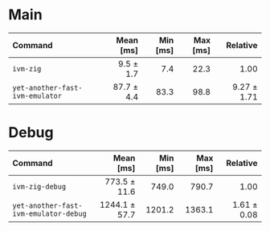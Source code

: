 # Main

| Command                         |  Mean [ms] | Min [ms] | Max [ms] |    Relative |
| :------------------------------ | ---------: | -------: | -------: | ----------: |
| `ivm-zig`                       |  9.5 ± 1.7 |      7.4 |     22.3 |        1.00 |
| `yet-another-fast-ivm-emulator` | 87.7 ± 4.4 |     83.3 |     98.8 | 9.27 ± 1.71 |

# Debug

| Command                               |     Mean [ms] | Min [ms] | Max [ms] |    Relative |
| :------------------------------------ | ------------: | -------: | -------: | ----------: |
| `ivm-zig-debug`                       |  773.5 ± 11.6 |    749.0 |    790.7 |        1.00 |
| `yet-another-fast-ivm-emulator-debug` | 1244.1 ± 57.7 |   1201.2 |   1363.1 | 1.61 ± 0.08 |

